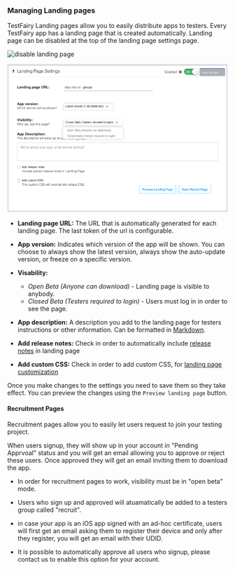 ### Managing Landing pages

TestFairy Landing pages allow you to easily distribute apps to testers.
Every TestFairy app has a landing page that is created automatically.
Landing page can be disabled at the top of the landing page settings page.

![disable landing page](/img/landing-pages-on-off.png)


![landing page settings](/img/app_distribution/landing_pages/landing-page-fields.png)


* **Landing page URL:** The URL that is automatically generated for each landing page. The last token of the url is configurable.

* **App version:** Indicates which version of the app will be shown. You can choose to always show the latest version, always show the auto-update version, or freeze on a specific version.

* **Visability:**  
  * _Open Beta (Anyone can download)_ - Landing page is visible to anybody.
  * _Closed Beta (Testers required to login)_ - Users must log in in order to see the page.

* **App description:** A description you add to the landing page for testers instructions or other information. Can be formatted in <a href=https://guides.github.com/features/mastering-markdown/ target=_blank >Markdown</a>.

* **Add release notes:** Check in order to automatically include [release notes](/App_Distribution/Release_Notes.html) in landing page

* **Add custom CSS:**  Check in order to add custom CSS, for [landing page customization](https://docs.testfairy.com/FAQ/Landing_Page_Customization.html)


Once you make changes to the settings you need to save them so they take effect. You can preview the changes using the `Preview landing page` button.

#### Recruitment Pages

Recruitment pages allow you to easily let users request to join your testing project. 

When users signup, they will show up in your account in "Pending Apprvoal" status and you will get an email allowing you to approve or reject these users. Once approved they will get an email inviting them to download the app.

* In order for recruitment pages to work, visibility must be in "open beta" mode.

* Users who sign up and approved will atuamatically be added to a testers group called "recruit".

* in case your app is an iOS app signed with an ad-hoc certificate, users will first get an email asking them to register their device and only after they register, you will get an email with their UDID.

* It is possible to automatically approve all users who signup, please contact us to enable this option for your account.

 
